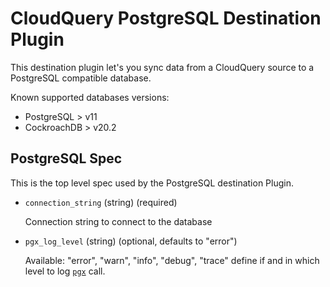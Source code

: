 # CloudQuery PostgreSQL Destination Plugin

This destination plugin let's you sync data from a CloudQuery source to a PostgreSQL compatible database.

Known supported databases versions:

- PostgreSQL > v11
- CockroachDB > v20.2

## PostgreSQL Spec

This is the top level spec used by the PostgreSQL destination Plugin.

- `connection_string` (string) (required)

  Connection string to connect to the database

- `pgx_log_level` (string) (optional, defaults to "error")

  Available: "error", "warn", "info", "debug", "trace"
  define if and in which level to log [`pgx`](https://github.com/jackc/pgx) call.
